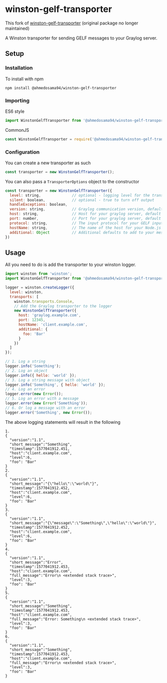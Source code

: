 winston-gelf-transporter
========================
This fork of [winston-gelf-transporter](https://www.npmjs.com/package/winston-gelf-transporter) (original package no longer maintained)

A Winston transporter for sending GELF messages to your Graylog server.

## Setup

### Installation

To install with npm
```shell script
npm install @ahmedosama94/winston-gelf-transporter
```
### Importing

ES6 style

```js
import WinstonGelfTransporter from '@ahmedosama94/winston-gelf-transporter';
```

CommonJS
```js
const WinstonGelfTransporter = require('@ahmedosama94/winston-gelf-transporter');
``` 

### Configuration 

You can create a new transporter as such
```js
const transporter = new WinstonGelfTransporter();
```

You can also pass a `TransporterOptions` object to the constructor
```js
const transporter = new WinstonGelfTransporter({
  level: string,              // optional - logging level for the transporter
  silent: boolean,            // optional - true to turn off output
  handleExceptions: boolean, 
  version: string,            // Graylog communication version, default 1.1
  host: string,               // Host for your graylog server, default 127.0.0.1
  port: number,               // Port for your graylog server, default 12201
  protocol: string,           // The input protocol for your GELF input, default 'udp'
  hostName: string,           // The name of the host for your Node.js app
  additional: Object          // Additional defaults to add to your messages
})
```

## Usage

All you need to do is add the transporter to your winston logger.

```javascript
import winston from 'winston';
import WinstonGelfTransporter from '@ahmedosama94/winston-gelf-transporter';

logger = winston.createLogger({
  level: winston,
  transports: [
    winston.transports.Console,
    // Add the Graylog transporter to the logger
    new WinstonGelfTransporter({
      host: 'graylog.example.com',
      port: 12345,
      hostName: 'client.example.com',
      additional: {
        foo: 'Bar'
      }
    })
  ]
});

// 1. Log a string
logger.info('Something');
// 2. Log an object
logger.info({ hello: 'world' });
// 3. Log a string message with object
logger.info('Something', { hello: 'world' });
// 4. Log an error
logger.error(new Error());
// 5. Log an error with a message
logger.error(new Error('Something'));
// 6. Or log a message with an error
logger.error('Something', new Error());
```
The above logging statements will result in the following
```shell script
1.
{
  "version":"1.1",
  "short_message":"Something",
  "timestamp":1577041912.451,
  "host":"client.example.com",
  "level":6,
  "foo": "Bar"
}
2.
{
  "version":"1.1",
  "short_message":"{\"hello\":\"world\"}",
  "timestamp":1577041912.452,
  "host":"client.example.com",
  "level":6,
  "foo": "Bar"
}
3.
{
  "version":"1.1",
  "short_message":"{\"message\":\"Something\",\"hello\":\"world\"}",
  "timestamp":1577041912.452,
  "host":"client.example.com",
  "level":6,
  "foo": "Bar"
}
4.
{
  "version":"1.1",
  "short_message":"Error",
  "timestamp":1577041912.453,
  "host":"client.example.com",
  "full_message":"Error\n <extended stack trace>",
  "level":3,
  "foo": "Bar"
}
5.
{
  "version":"1.1",
  "short_message":"Something",
  "timestamp":1577041912.453,
  "host":"client.example.com",
  "full_message":"Error: Something\n <extended stack trace>",
  "level":3,
  "foo": "Bar"
}
6.
{
  "version":"1.1",
  "short_message":"Something",
  "timestamp":1577041912.453,
  "host":"client.example.com",
  "full_message":"Error\n <extended stack trace>",
  "level":3,
  "foo": "Bar"
}
```
